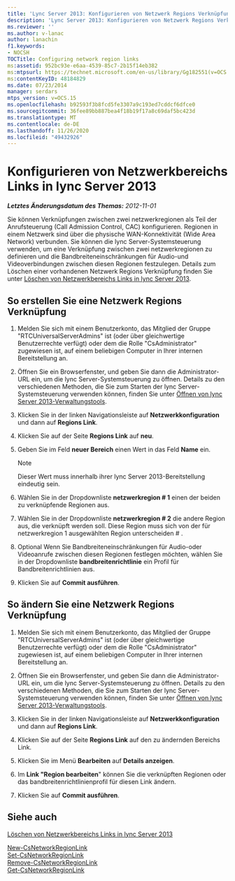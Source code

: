 ```yaml
---
title: 'Lync Server 2013: Konfigurieren von Netzwerk Regions Verknüpfungen'
description: 'Lync Server 2013: Konfigurieren von Netzwerk Regions Verknüpfungen'
ms.reviewer: ''
ms.author: v-lanac
author: lanachin
f1.keywords:
- NOCSH
TOCTitle: Configuring network region links
ms:assetid: 952bc93e-e6aa-4539-85c7-2b15f14eb382
ms:mtpsurl: https://technet.microsoft.com/en-us/library/Gg182551(v=OCS.15)
ms:contentKeyID: 48184829
ms.date: 07/23/2014
manager: serdars
mtps_version: v=OCS.15
ms.openlocfilehash: b92593f3b8fcd5fe3307a9c193ed7cddcf6dfce0
ms.sourcegitcommit: 36fee89bb887bea4f18b19f17a8c69daf5bc423d
ms.translationtype: MT
ms.contentlocale: de-DE
ms.lasthandoff: 11/26/2020
ms.locfileid: "49432926"
---
```

# <a name="configuring-network-region-links-in-lync-server-2013"></a>Konfigurieren von Netzwerkbereichs Links in lync Server 2013

<div data-xmlns="http://www.w3.org/1999/xhtml">

<div class="topic" data-xmlns="http://www.w3.org/1999/xhtml" data-msxsl="urn:schemas-microsoft-com:xslt" data-cs="https://msdn.microsoft.com/">

<div data-asp="https://msdn2.microsoft.com/asp">



</div>

<div id="mainSection">

<div id="mainBody">

<span> </span>

_**Letztes Änderungsdatum des Themas:** 2012-11-01_

Sie können Verknüpfungen zwischen zwei netzwerkregionen als Teil der Anrufsteuerung (Call Admission Control, CAC) konfigurieren. Regionen in einem Netzwerk sind über die physische WAN-Konnektivität (Wide Area Network) verbunden. Sie können die lync Server-Systemsteuerung verwenden, um eine Verknüpfung zwischen zwei netzwerkregionen zu definieren und die Bandbreiteneinschränkungen für Audio-und Videoverbindungen zwischen diesen Regionen festzulegen. Details zum Löschen einer vorhandenen Netzwerk Regions Verknüpfung finden Sie unter [Löschen von Netzwerkbereichs Links in lync Server 2013](lync-server-2013-deleting-network-region-links.md).

<div>

## <a name="to-create-a-network-region-link"></a>So erstellen Sie eine Netzwerk Regions Verknüpfung

1.  Melden Sie sich mit einem Benutzerkonto, das Mitglied der Gruppe "RTCUniversalServerAdmins" ist (oder über gleichwertige Benutzerrechte verfügt) oder dem die Rolle "CsAdministrator" zugewiesen ist, auf einem beliebigen Computer in Ihrer internen Bereitstellung an.

2.  Öffnen Sie ein Browserfenster, und geben Sie dann die Administrator-URL ein, um die lync Server-Systemsteuerung zu öffnen. Details zu den verschiedenen Methoden, die Sie zum Starten der lync Server-Systemsteuerung verwenden können, finden Sie unter [Öffnen von lync Server 2013-Verwaltungstools](lync-server-2013-open-lync-server-administrative-tools.md).

3.  Klicken Sie in der linken Navigationsleiste auf **Netzwerkkonfiguration** und dann auf **Regions Link**.

4.  Klicken Sie auf der Seite **Regions Link** auf **neu**.

5.  Geben Sie im Feld **neuer Bereich** einen Wert in das Feld **Name** ein.
    
    <div>
    

    > [!NOTE]  
    > Dieser Wert muss innerhalb ihrer lync Server 2013-Bereitstellung eindeutig sein.

    
    </div>

6.  Wählen Sie in der Dropdownliste **netzwerkregion \# 1** einen der beiden zu verknüpfende Regionen aus.

7.  Wählen Sie in der Dropdownliste **netzwerkregion \# 2** die andere Region aus, die verknüpft werden soll. Diese Region muss sich von der für netzwerkregion 1 ausgewählten Region unterscheiden \# .

8.  Optional Wenn Sie Bandbreiteneinschränkungen für Audio-oder Videoanrufe zwischen diesen Regionen festlegen möchten, wählen Sie in der Dropdownliste **bandbreitenrichtlinie** ein Profil für Bandbreitenrichtlinien aus.

9.  Klicken Sie auf **Commit ausführen**.

</div>

<div>

## <a name="to-modify-a-network-region-link"></a>So ändern Sie eine Netzwerk Regions Verknüpfung

1.  Melden Sie sich mit einem Benutzerkonto, das Mitglied der Gruppe "RTCUniversalServerAdmins" ist (oder über gleichwertige Benutzerrechte verfügt) oder dem die Rolle "CsAdministrator" zugewiesen ist, auf einem beliebigen Computer in Ihrer internen Bereitstellung an.

2.  Öffnen Sie ein Browserfenster, und geben Sie dann die Administrator-URL ein, um die lync Server-Systemsteuerung zu öffnen. Details zu den verschiedenen Methoden, die Sie zum Starten der lync Server-Systemsteuerung verwenden können, finden Sie unter [Öffnen von lync Server 2013-Verwaltungstools](lync-server-2013-open-lync-server-administrative-tools.md).

3.  Klicken Sie in der linken Navigationsleiste auf **Netzwerkkonfiguration** und dann auf **Regions Link**.

4.  Klicken Sie auf der Seite **Regions Link** auf den zu ändernden Bereichs Link.

5.  Klicken Sie im Menü **Bearbeiten** auf **Details anzeigen**.

6.  Im **Link "Region bearbeiten**" können Sie die verknüpften Regionen oder das bandbreitenrichtlinienprofil für diesen Link ändern.

7.  Klicken Sie auf **Commit ausführen**.

</div>

<div>

## <a name="see-also"></a>Siehe auch


[Löschen von Netzwerkbereichs Links in lync Server 2013](lync-server-2013-deleting-network-region-links.md)  


[New-CsNetworkRegionLink](https://docs.microsoft.com/powershell/module/skype/New-CsNetworkRegionLink)  
[Set-CsNetworkRegionLink](https://docs.microsoft.com/powershell/module/skype/Set-CsNetworkRegionLink)  
[Remove-CsNetworkRegionLink](https://docs.microsoft.com/powershell/module/skype/Remove-CsNetworkRegionLink)  
[Get-CsNetworkRegionLink](https://docs.microsoft.com/powershell/module/skype/Get-CsNetworkRegionLink)  
  

</div>

</div>

<span> </span>

</div>

</div>

</div>
